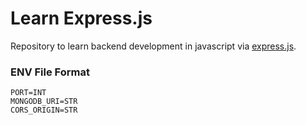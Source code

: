# Learn Express.js

Repository to learn backend development in javascript via [express.js](https://expressjs.com/).

### ENV File Format

```env
PORT=INT
MONGODB_URI=STR
CORS_ORIGIN=STR
```